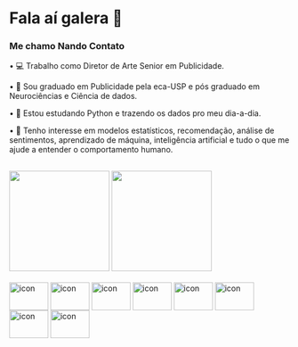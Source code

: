 # Fala aí galera 👋
### Me chamo Nando Contato

• 💻 Trabalho como Diretor de Arte Senior em Publicidade.

• 🧠 Sou graduado em Publicidade pela eca-USP e pós graduado em Neurociências e Ciência de dados.

• 🐍 Estou estudando Python e trazendo os dados pro meu dia-a-dia.

• 👀 Tenho interesse em modelos estatísticos, recomendação, análise de sentimentos, aprendizado de máquina, inteligência artificial e tudo o que me ajude a entender o comportamento humano.

##

<div>
  <a ref = https://github.com/contatofe>
  <img height = "180em" src = "https://github-readme-stats.vercel.app/api?username=contatofe&show_icons=true">
  <img height = "180em" src = "https://github-readme-stats.vercel.app/api/top-langs/?username=contatofe&hide_progress=false">
</div>

<div style = "display: inline_block"><br>
  <img align = "center" alt = "icon" height = "50" width = "70" src = "https://cdn.jsdelivr.net/gh/devicons/devicon@latest/icons/python/python-original.svg">
  <img align = "center" alt = "icon" height = "50" width = "70" src = "https://cdn.jsdelivr.net/gh/devicons/devicon@latest/icons/pandas/pandas-original.svg">
  <img align = "center" alt = "icon" height = "50" width = "70" src = "https://cdn.jsdelivr.net/gh/devicons/devicon@latest/icons/numpy/numpy-original.svg">
  <img align = "center" alt = "icon" height = "50" width = "70" src = "https://cdn.jsdelivr.net/gh/devicons/devicon@latest/icons/scikitlearn/scikitlearn-original.svg">
  <img align = "center" alt = "icon" height = "50" width = "70" src = "https://cdn.jsdelivr.net/gh/devicons/devicon@latest/icons/matplotlib/matplotlib-original.svg">
  <img align = "center" alt = "icon" height = "50" width = "70" src = "https://cdn.jsdelivr.net/gh/devicons/devicon@latest/icons/plotly/plotly-original.svg">
  <img align = "center" alt = "icon" height = "50" width = "70" src = "https://cdn.jsdelivr.net/gh/devicons/devicon@latest/icons/tensorflow/tensorflow-original.svg">
  <img align = "center" alt = "icon" height = "50" width = "70" src = "https://cdn.jsdelivr.net/gh/devicons/devicon@latest/icons/opencv/opencv-original.svg">
</div>
